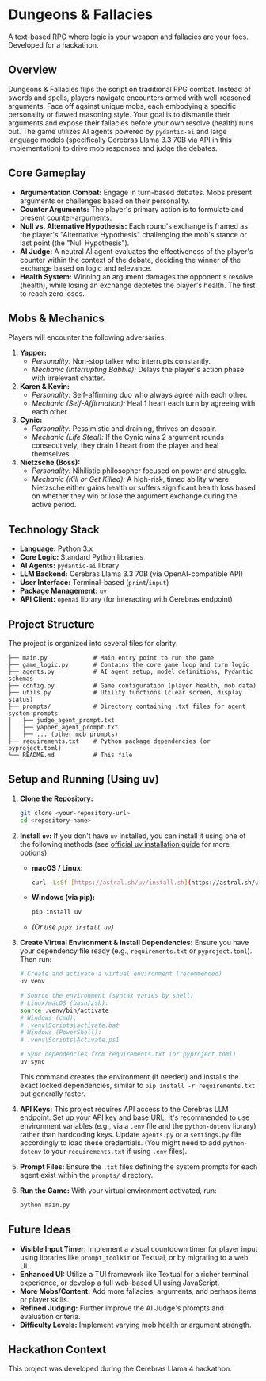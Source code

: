 # Dungeons & Fallacies

A text-based RPG where logic is your weapon and fallacies are your foes. Developed for a hackathon.

## Overview

Dungeons & Fallacies flips the script on traditional RPG combat. Instead of swords and spells, players navigate encounters armed with well-reasoned arguments. Face off against unique mobs, each embodying a specific personality or flawed reasoning style. Your goal is to dismantle their arguments and expose their fallacies before your own resolve (health) runs out. The game utilizes AI agents powered by `pydantic-ai` and large language models (specifically Cerebras Llama 3.3 70B via API in this implementation) to drive mob responses and judge the debates.

## Core Gameplay

* **Argumentation Combat:** Engage in turn-based debates. Mobs present arguments or challenges based on their personality.
* **Counter Arguments:** The player's primary action is to formulate and present counter-arguments.
* **Null vs. Alternative Hypothesis:** Each round's exchange is framed as the player's "Alternative Hypothesis" challenging the mob's stance or last point (the "Null Hypothesis").
* **AI Judge:** A neutral AI agent evaluates the effectiveness of the player's counter within the context of the debate, deciding the winner of the exchange based on logic and relevance.
* **Health System:** Winning an argument damages the opponent's resolve (health), while losing an exchange depletes the player's health. The first to reach zero loses.

## Mobs & Mechanics

Players will encounter the following adversaries:

1.  **Yapper:**
    * *Personality:* Non-stop talker who interrupts constantly.
    * *Mechanic (Interrupting Babble):* Delays the player's action phase with irrelevant chatter.
2.  **Karen & Kevin:**
    * *Personality:* Self-affirming duo who always agree with each other.
    * *Mechanic (Self-Affirmation):* Heal 1 heart each turn by agreeing with each other.
3.  **Cynic:**
    * *Personality:* Pessimistic and draining, thrives on despair.
    * *Mechanic (Life Steal):* If the Cynic wins 2 argument rounds consecutively, they drain 1 heart from the player and heal themselves.
4.  **Nietzsche (Boss):**
    * *Personality:* Nihilistic philosopher focused on power and struggle.
    * *Mechanic (Kill or Get Killed):* A high-risk, timed ability where Nietzsche either gains health or suffers significant health loss based on whether they win or lose the argument exchange during the active period.

## Technology Stack

* **Language:** Python 3.x
* **Core Logic:** Standard Python libraries
* **AI Agents:** `pydantic-ai` library
* **LLM Backend:** Cerebras Llama 3.3 70B (via OpenAI-compatible API)
* **User Interface:** Terminal-based (`print`/`input`)
* **Package Management:** `uv`
* **API Client:** `openai` library (for interacting with Cerebras endpoint)

## Project Structure

The project is organized into several files for clarity:

```.
├── main.py             # Main entry point to run the game
├── game_logic.py       # Contains the core game loop and turn logic
├── agents.py           # AI agent setup, model definitions, Pydantic schemas
├── config.py           # Game configuration (player health, mob data)
├── utils.py            # Utility functions (clear screen, display status)
├── prompts/            # Directory containing .txt files for agent system prompts
│   ├── judge_agent_prompt.txt
│   ├── yapper_agent_prompt.txt
│   ├── ... (other mob prompts)
├── requirements.txt    # Python package dependencies (or pyproject.toml)
└── README.md           # This file
```

## Setup and Running (Using uv)

1.  **Clone the Repository:**
    ```bash
    git clone <your-repository-url>
    cd <repository-name>
    ```
2.  **Install `uv`:**
    If you don't have `uv` installed, you can install it using one of the following methods (see [official uv installation guide](https://github.com/astral-sh/uv#installation) for more options):

    * **macOS / Linux:**
        ```bash
        curl -LsSf [https://astral.sh/uv/install.sh](https://astral.sh/uv/install.sh) | sh
        ```
    * **Windows (via pip):**
        ```bash
        pip install uv
        ```
    * *(Or use `pipx install uv`)*

3.  **Create Virtual Environment & Install Dependencies:**
    Ensure you have your dependency file ready (e.g., `requirements.txt` or `pyproject.toml`). Then run:
    ```bash
    # Create and activate a virtual environment (recommended)
    uv venv

    # Source the environment (syntax varies by shell)
    # Linux/macOS (bash/zsh):
    source .venv/bin/activate
    # Windows (cmd):
    # .venv\Scripts\activate.bat
    # Windows (PowerShell):
    # .venv\Scripts\Activate.ps1

    # Sync dependencies from requirements.txt (or pyproject.toml)
    uv sync
    ```
    This command creates the environment (if needed) and installs the exact locked dependencies, similar to `pip install -r requirements.txt` but generally faster.

4.  **API Keys:**
    This project requires API access to the Cerebras LLM endpoint. Set up your API key and base URL. It's recommended to use environment variables (e.g., via a `.env` file and the `python-dotenv` library) rather than hardcoding keys. Update `agents.py` or a `settings.py` file accordingly to load these credentials. (You might need to add `python-dotenv` to your `requirements.txt` if using `.env` files).

5.  **Prompt Files:**
    Ensure the `.txt` files defining the system prompts for each agent exist within the `prompts/` directory.

6.  **Run the Game:**
    With your virtual environment activated, run:
    ```bash
    python main.py
    ```

## Future Ideas

* **Visible Input Timer:** Implement a visual countdown timer for player input using libraries like `prompt_toolkit` or Textual, or by migrating to a web UI.
* **Enhanced UI:** Utilize a TUI framework like Textual for a richer terminal experience, or develop a full web-based UI using JavaScript.
* **More Mobs/Content:** Add more fallacies, arguments, and perhaps items or player skills.
* **Refined Judging:** Further improve the AI Judge's prompts and evaluation criteria.
* **Difficulty Levels:** Implement varying mob health or argument strength.

## Hackathon Context

This project was developed during the Cerebras Llama 4 hackathon.
